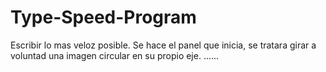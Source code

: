 # Type-Speed-Program
Escribir lo mas veloz posible.
Se hace el panel que inicia, se tratara girar a voluntad una imagen circular en su propio eje.
......
